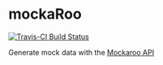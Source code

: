 <!-- README.md is generated from README.Rmd. Please edit that file -->
mockaRoo
========

[![Travis-CI Build Status](https://travis-ci.org/stephlocke/mockaRoo.svg?branch=master)](https://travis-ci.org/stephlocke/mockaRoo)

Generate mock data with the [Mockaroo API](https://www.mockaroo.com/api/docs)
